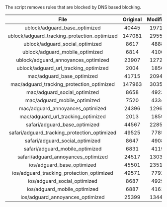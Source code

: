 The script removes rules that are blocked by DNS based blocking.


| File | Original | Modified |
|:----:|:-----:|:-----:|
| ublock/adguard_base_optimized | 40445 | 19713 |
| ublock/adguard_tracking_protection_optimized | 147081 | 29555 |
| ublock/adguard_social_optimized | 8617 | 4888 |
| ublock/adguard_mobile_optimized | 6814 | 4100 |
| ublock/adguard_annoyances_optimized | 23907 | 12721 |
| ublock/adguard_url_tracking_optimized | 2004 | 1850 |
| mac/adguard_base_optimized | 41715 | 20943 |
| mac/adguard_tracking_protection_optimized | 147963 | 30357 |
| mac/adguard_social_optimized | 8658 | 4923 |
| mac/adguard_mobile_optimized | 7520 | 4334 |
| mac/adguard_annoyances_optimized | 24396 | 12968 |
| mac/adguard_url_tracking_optimized | 2013 | 1859 |
| safari/adguard_base_optimized | 44567 | 22859 |
| safari/adguard_tracking_protection_optimized | 49525 | 7785 |
| safari/adguard_social_optimized | 8647 | 4908 |
| safari/adguard_mobile_optimized | 6831 | 4119 |
| safari/adguard_annoyances_optimized | 24517 | 13037 |
| ios/adguard_base_optimized | 45501 | 23515 |
| ios/adguard_tracking_protection_optimized | 49571 | 7792 |
| ios/adguard_social_optimized | 8687 | 4929 |
| ios/adguard_mobile_optimized | 6887 | 4161 |
| ios/adguard_annoyances_optimized | 25399 | 13442 |